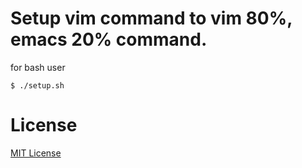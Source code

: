 # Setup vim command to vim 80%, emacs 20% command.
for bash user
```
$ ./setup.sh
```
# License
[MIT License](https://opensource.org/licenses/MIT)